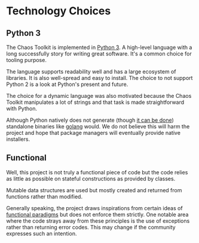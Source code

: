 # Technology Choices

## Python 3

The Chaos Toolkit is implemented in [Python 3][py3k]. A high-level language with
a long successfully story for writing great software. It's a common choice for
tooling purpose.

The language supports readability well and has a large ecosystem of libraries. It
is also well-spread and easy to install. The choice to not support Python 2 is
a look at Python's present and future.

The choice for a dynamic language was also motivated because the Chaos Toolkit
manipulates a lot of strings and that task is made straightforward with Python.

Although Python natively does not generate (though [it can be done][pyinst])
standalone binaries like [golang][go] would. We do not believe this will harm
the project and hope that package managers will eventually provide native
installers.

[py3k]: https://www.python.org/
[go]: https://golang.org/
[pyinst]: http://www.pyinstaller.org/

## Functional

Well, this project is not truly a functional piece of code but the code relies
as little as possible on stateful constructions as provided by classes.

Mutable data structures are used but mostly created and returned from functions
rather than modified.

Generally speaking, the project draws inspirations from certain ideas of 
[functional paradigms][funcpara] but does not enforce them strictly. One notable
area where the code strays away from these principles is the use of exceptions
rather than returning error codes. This may change if the community expresses
such an intention.

[funcpara]: https://en.wikipedia.org/wiki/Functional_programming
